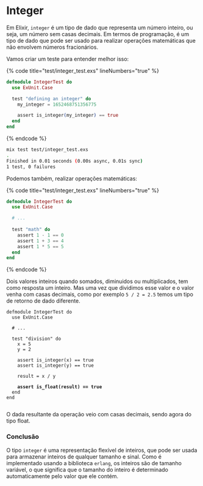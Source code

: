 # Integer

Em Elixir, `integer` é um tipo de dado que representa um número inteiro, ou seja, um número sem casas decimais. Em termos de programação, é um tipo de dado que pode ser usado para realizar operações matemáticas que não envolvem números fracionários.

Vamos criar um teste para entender melhor isso:

{% code title="test/integer_test.exs" lineNumbers="true" %}
```elixir
defmodule IntegerTest do
  use ExUnit.Case

  test "defining an integer" do
    my_integer = 1652468751356775

    assert is_integer(my_integer) == true
  end
end

```
{% endcode %}

```sh
mix test test/integer_test.exs
.
Finished in 0.01 seconds (0.00s async, 0.01s sync)
1 test, 0 failures
```

Podemos também, realizar operações matemáticas:

{% code title="test/integer_test.exs" lineNumbers="true" %}
```elixir
defmodule IntegerTest do
  use ExUnit.Case

  # ...
  
  test "math" do
    assert 1 - 1 == 0
    assert 1 + 3 == 4
    assert 1 * 5 == 5
  end
end

```
{% endcode %}

Dois valores inteiros quando somados, diminuidos ou multiplicados, tem como resposta um inteiro. Mas uma vez que dividimos esse valor e o valor venha com casas decimais, como por exemplo `5 / 2 = 2.5` temos um tipo de retorno de dado diferente.&#x20;

<pre class="language-elixir" data-title="test/integer_test.exs" data-line-numbers><code class="lang-elixir">defmodule IntegerTest do
  use ExUnit.Case

  # ...
  
  test "division" do
    x = 5
    y = 2
    
    assert is_integer(x) == true
    assert is_integer(y) == true
    
    result = x / y
    
<strong>    assert is_float(result) == true
</strong>  end
end

</code></pre>

O dada resultante da operação veio com casas decimais, sendo agora do tipo float.

### Conclusão

O tipo `integer` é uma representação flexível de inteiros, que pode ser usada para armazenar inteiros de qualquer tamanho e sinal. Como é implementado usando a biblioteca `erlang`, os inteiros são de tamanho variável, o que significa que o tamanho do inteiro é determinado automaticamente pelo valor que ele contém.

